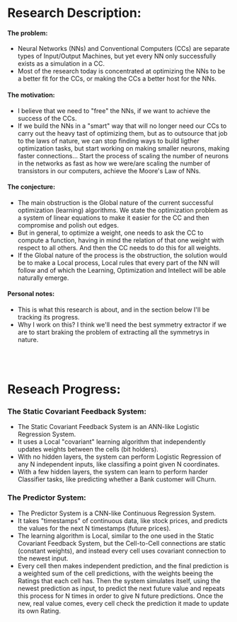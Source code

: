 # Research Description:
#### The problem:
- Neural Networks (NNs) and Conventional Computers (CCs) are separate types of Input/Output Machines, but yet every NN only successfully exists as a simulation in a CC.
- Most of the research today is concentrated at optimizing the NNs to be a better fit for the CCs, or making the CCs a better host for the NNs.

#### The motivation:
- I believe that we need to "free" the NNs, if we want to achieve the success of the CCs.
- If we build the NNs in a "smart" way that will no longer need our CCs to carry out the heavy tast of optimizing them, but as to outsource that job to the laws of nature, we can stop finding ways to build ligther optimization tasks, but start working on making smaller neurons, making faster connections... Start the process of scaling the number of neurons in the networks as fast as how we were/are scaling the number of transistors in our computers, achieve the Moore's Law of NNs.

#### The conjecture:
- The main obstruction is the Global nature of the current successful optimization (learning) algorithms. We state the optimization problem as a system of linear equations to make it easier for the CC and then compromise and polish out edges.
- But in general, to optimize a weight, one needs to ask the CC to compute a function, having in mind the relation of that one weight with respect to all others. And then the CC needs to do this for all weights.
- If the Global nature of the process is the obstruction, the solution would be to make a Local process, Local rules that every part of the NN will follow and of which the Learning, Optimization and Intellect will be able naturally emerge.

#### Personal notes:
- This is what this research is about, and in the section below I'll be tracking its progress.
- Why I work on this? I think we'll need the best symmetry extractor if we are to start braking the problem of extracting all the symmetrys in nature.

<br><br>

 
# Reseach Progress:
### The Static Covariant Feedback System</b>:
- The Static Covariant Feedback System is an ANN-like Logistic Regression System.<br>
- It uses a Local "covariant" learning algorithm that independently updates weights between the cells (bit holders).<br>
- With no hidden layers, the system can perform Logistic Regression of any N independent inputs, like classifing a point given N coordinates.<br>
- With a few hidden layers, the system can learn to perform harder Classifier tasks, like predicting whether a Bank customer will Churn.<br>

### The Predictor System:
- The Predictor System is a CNN-like Continuous Regression System.<br>
- It takes "timestamps" of continuous data, like stock prices, and predicts the values for the next N timestamps (future prices).<br>
- The learning algorithm is Local, similar to the one used in the Static Covariant Feedback System, but the Cell-to-Cell connections are static (constant weights), and instead every cell uses covariant connection to the newest input.<br>
- Every cell then makes independent prediction, and the final prediction is a weighted sum of the cell predictions, with the weights beeing the Ratings that each cell has. Then the system simulates itself, using the newest prediction as input, to predict the next future value and repeats this process for N times in order to give N future predictions. Once the new, real value comes, every cell check the prediction it made to update its own Rating.<br>
